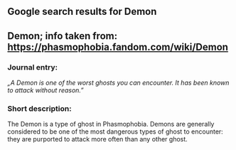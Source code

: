 ## Google search results for Demon
## Demon; info taken from: https://phasmophobia.fandom.com/wiki/Demon
### Journal entry:
*„A Demon is one of the worst ghosts you can encounter. It has been known to attack without reason.”*

### Short description:
The Demon is a type of ghost in Phasmophobia. Demons are generally considered to be one of the most dangerous types of ghost to encounter: they are purported to attack more often than any other ghost.